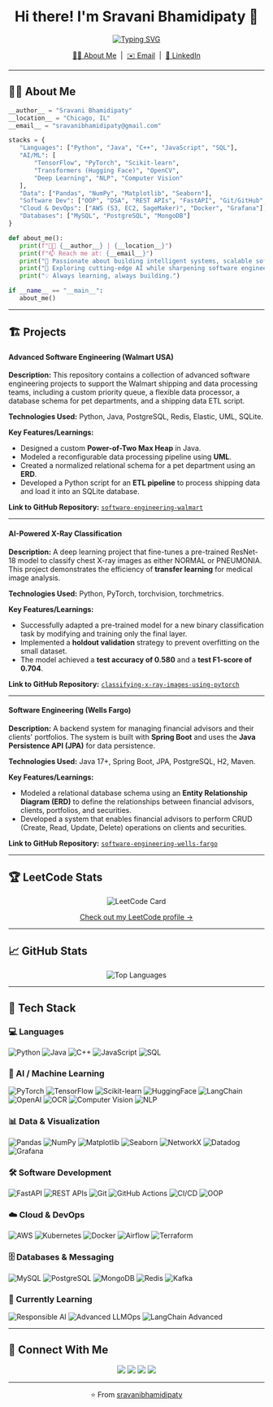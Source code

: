 <!-- ===== Header / Hero ===== -->
<p align="center">
  <!-- Optional banner -->
  <!-- <img src="https://raw.githubusercontent.com/sravanibhamidipaty/sravanibhamidipaty/main/header.png" alt="Header" /> -->
</p>

<h1 align="center">Hi there! I'm Sravani Bhamidipaty 👋</h1>

<p align="center">
  <a href="https://readme-typing-svg.demolab.com/demo/">
    <img src="https://readme-typing-svg.demolab.com?duration=2500&pause=800&center=true&vCenter=true&width=600&lines=Software+Engineer+%40+Grainger;Graduate+TA+%7C+MSCS+%40+Georgia+Tech+(AI);Building+MLOps+platforms+end-to-end;Human-centered%2C+production-ready+AI" alt="Typing SVG" />
  </a>
</p>

<p align="center">
  <a href="#-about-me">👨‍💻 About Me</a> &nbsp;|&nbsp;
  <!-- <a href="TODO: add your resume link">📄 Resume</a> &nbsp;|&nbsp; -->
  <a href="mailto:sravanibhamidipaty@gmail.com">✉️ Email</a> &nbsp;|&nbsp;
  <a href="https://linkedin.com/in/sravani-bhamidipaty">🔗 LinkedIn</a>
</p>

<!--<p align="center">
  ![Profile Views](https://komarev.com/ghpvc/?username=sravanibhamidipaty&style=flat-square&color=blue)
</p>-->

---

## 👩‍💻 About Me
 ```python
__author__ = "Sravani Bhamidipaty"
__location__ = "Chicago, IL"
__email__ = "sravanibhamidipaty@gmail.com"

stacks = {
    "Languages": ["Python", "Java", "C++", "JavaScript", "SQL"],
    "AI/ML": [
        "TensorFlow", "PyTorch", "Scikit-learn",
        "Transformers (Hugging Face)", "OpenCV",
        "Deep Learning", "NLP", "Computer Vision"
    ],
    "Data": ["Pandas", "NumPy", "Matplotlib", "Seaborn"],
    "Software Dev": ["OOP", "DSA", "REST APIs", "FastAPI", "Git/GitHub", "Unit Testing"],
    "Cloud & DevOps": ["AWS (S3, EC2, SageMaker)", "Docker", "Grafana"],
    "Databases": ["MySQL", "PostgreSQL", "MongoDB"]
}

def about_me():
    print(f"👩‍💻 {__author__} | {__location__}")
    print(f"📫 Reach me at: {__email__}")
    print("🚀 Passionate about building intelligent systems, scalable software, and data-driven solutions.")
    print("🌱 Exploring cutting-edge AI while sharpening software engineering fundamentals.")
    print("💡 Always learning, always building.")

if __name__ == "__main__":
    about_me()
 ```
---

## 🏗️ Projects  

#### **Advanced Software Engineering (Walmart USA)**  
**Description:** This repository contains a collection of advanced software engineering projects to support the Walmart shipping and data processing teams, including a custom priority queue, a flexible data processor, a database schema for pet departments, and a shipping data ETL script.  

**Technologies Used:** Python, Java, PostgreSQL, Redis, Elastic, UML, SQLite.  

**Key Features/Learnings:**  
* Designed a custom **Power-of-Two Max Heap** in Java.  
* Modeled a reconfigurable data processing pipeline using **UML**.  
* Created a normalized relational schema for a pet department using an **ERD**.  
* Developed a Python script for an **ETL pipeline** to process shipping data and load it into an SQLite database.  

**Link to GitHub Repository:** [`software-engineering-walmart`](https://github.com/sravanibhamidipaty/software-engineering-walmart)  

---

#### **AI-Powered X-Ray Classification**  
**Description:** A deep learning project that fine-tunes a pre-trained ResNet-18 model to classify chest X-ray images as either NORMAL or PNEUMONIA. This project demonstrates the efficiency of **transfer learning** for medical image analysis.  

**Technologies Used:** Python, PyTorch, torchvision, torchmetrics.  

**Key Features/Learnings:**  
* Successfully adapted a pre-trained model for a new binary classification task by modifying and training only the final layer.  
* Implemented a **holdout validation** strategy to prevent overfitting on the small dataset.  
* The model achieved a **test accuracy of 0.580** and a **test F1-score of 0.704**.  

**Link to GitHub Repository:** [`classifying-x-ray-images-using-pytorch`](https://github.com/sravanibhamidipaty/classifying-x-ray-images-using-pytorch)  

---

#### **Software Engineering (Wells Fargo)**  
**Description:** A backend system for managing financial advisors and their clients' portfolios. The system is built with **Spring Boot** and uses the **Java Persistence API (JPA)** for data persistence.  

**Technologies Used:** Java 17+, Spring Boot, JPA, PostgreSQL, H2, Maven.  

**Key Features/Learnings:**  
* Modeled a relational database schema using an **Entity Relationship Diagram (ERD)** to define the relationships between financial advisors, clients, portfolios, and securities.  
* Developed a system that enables financial advisors to perform CRUD (Create, Read, Update, Delete) operations on clients and securities.  

**Link to GitHub Repository:** [`software-engineering-wells-fargo`](https://github.com/sravanibhamidipaty/software-engineering-wells-fargo)  

---
## 🏆 LeetCode Stats
<p align="center"> <!-- Heatmap --> <img src="https://leetcard.jacoblin.cool/sravanibhamidipaty?theme=dark&font=Baloo%202&ext=heatmap" alt="LeetCode Card" /> </p> <p align="center"> <a href="https://leetcode.com/sravanibhamidipaty">Check out my LeetCode profile →</a> </p>

---
## 📈 GitHub Stats

<!--<p align="center">
  <img src="https://github-readme-stats.vercel.app/api?username=sravanibhamidipaty&show_icons=true&theme=radical" alt="GitHub Stats" />
</p>-->

<p align="center">
  <img src="https://github-readme-stats.vercel.app/api/top-langs/?username=sravanibhamidipaty&layout=compact&theme=radical" alt="Top Languages" />
</p>

<!--<p align="center">
  <img src="https://streak-stats.demolab.com?user=sravanibhamidipaty&theme=radical" alt="GitHub Streak" />
</p>-->
---

## 🚀 Tech Stack  

### 💻 Languages  
![Python](https://img.shields.io/badge/Python-3776AB?style=for-the-badge&logo=python&logoColor=white) ![Java](https://img.shields.io/badge/Java-007396?style=for-the-badge&logo=java&logoColor=white) ![C++](https://img.shields.io/badge/C++-00599C?style=for-the-badge&logo=cplusplus&logoColor=white) ![JavaScript](https://img.shields.io/badge/JavaScript-F7E017?style=for-the-badge&logo=javascript&logoColor=black) ![SQL](https://img.shields.io/badge/SQL-336791?style=for-the-badge&logo=postgresql&logoColor=white)  

### 🤖 AI / Machine Learning  
![PyTorch](https://img.shields.io/badge/PyTorch-EE4C2C?style=for-the-badge&logo=pytorch&logoColor=white) ![TensorFlow](https://img.shields.io/badge/TensorFlow-FF6F00?style=for-the-badge&logo=tensorflow&logoColor=white) ![Scikit-learn](https://img.shields.io/badge/Scikit--learn-F7931E?style=for-the-badge&logo=scikit-learn&logoColor=white) ![HuggingFace](https://img.shields.io/badge/Transformers-FFD21E?style=for-the-badge&logo=huggingface&logoColor=black) ![LangChain](https://img.shields.io/badge/LangChain-0F9D58?style=for-the-badge&logo=chainlink&logoColor=white) ![OpenAI](https://img.shields.io/badge/OpenAI-412991?style=for-the-badge&logo=openai&logoColor=white) ![OCR](https://img.shields.io/badge/OCR-Tesseract%2FPaddleOCR-FF6F61?style=for-the-badge&logo=google&logoColor=white) ![Computer Vision](https://img.shields.io/badge/Computer%20Vision-4285F4?style=for-the-badge&logo=opencv&logoColor=white) ![NLP](https://img.shields.io/badge/NLP-FF5733?style=for-the-badge&logo=spacy&logoColor=white)  

### 📊 Data & Visualization  
![Pandas](https://img.shields.io/badge/Pandas-150458?style=for-the-badge&logo=pandas&logoColor=white) ![NumPy](https://img.shields.io/badge/NumPy-013243?style=for-the-badge&logo=numpy&logoColor=white) ![Matplotlib](https://img.shields.io/badge/Matplotlib-005C55?style=for-the-badge&logo=plotly&logoColor=white) ![Seaborn](https://img.shields.io/badge/Seaborn-3792CB?style=for-the-badge&logo=python&logoColor=white) ![NetworkX](https://img.shields.io/badge/NetworkX-005571?style=for-the-badge&logo=networkx&logoColor=white) ![Datadog](https://img.shields.io/badge/Datadog-632CA6?style=for-the-badge&logo=datadog&logoColor=white) ![Grafana](https://img.shields.io/badge/Grafana-F46800?style=for-the-badge&logo=grafana&logoColor=white)  

### 🛠️ Software Development  
![FastAPI](https://img.shields.io/badge/FastAPI-009688?style=for-the-badge&logo=fastapi&logoColor=white) ![REST APIs](https://img.shields.io/badge/REST-02569B?style=for-the-badge&logo=apollographql&logoColor=white) ![Git](https://img.shields.io/badge/Git-F05032?style=for-the-badge&logo=git&logoColor=white) ![GitHub Actions](https://img.shields.io/badge/GitHub%20Actions-2088FF?style=for-the-badge&logo=githubactions&logoColor=white) ![CI/CD](https://img.shields.io/badge/CI%2FCD-0A0A0A?style=for-the-badge&logo=jenkins&logoColor=white) ![OOP](https://img.shields.io/badge/OOP-008080?style=for-the-badge&logo=java&logoColor=white)  

### ☁️ Cloud & DevOps  
![AWS](https://img.shields.io/badge/AWS-FF9900?style=for-the-badge&logo=amazonaws&logoColor=white) ![Kubernetes](https://img.shields.io/badge/Kubernetes-326CE5?style=for-the-badge&logo=kubernetes&logoColor=white) ![Docker](https://img.shields.io/badge/Docker-2496ED?style=for-the-badge&logo=docker&logoColor=white) ![Airflow](https://img.shields.io/badge/Airflow-017CEE?style=for-the-badge&logo=apacheairflow&logoColor=white) ![Terraform](https://img.shields.io/badge/Terraform-844FBA?style=for-the-badge&logo=terraform&logoColor=white)  

### 🗄️ Databases & Messaging  
![MySQL](https://img.shields.io/badge/MySQL-4479A1?style=for-the-badge&logo=mysql&logoColor=white) ![PostgreSQL](https://img.shields.io/badge/PostgreSQL-4169E1?style=for-the-badge&logo=postgresql&logoColor=white) ![MongoDB](https://img.shields.io/badge/MongoDB-4EA94B?style=for-the-badge&logo=mongodb&logoColor=white) ![Redis](https://img.shields.io/badge/Redis-DC382D?style=for-the-badge&logo=redis&logoColor=white) ![Kafka](https://img.shields.io/badge/Kafka-231F20?style=for-the-badge&logo=apachekafka&logoColor=white)  

### 🌱 Currently Learning  
![Responsible AI](https://img.shields.io/badge/Responsible%20AI-00A67E?style=for-the-badge&logo=ai&logoColor=white) ![Advanced LLMOps](https://img.shields.io/badge/LLMOps-8A2BE2?style=for-the-badge&logo=openai&logoColor=white) ![LangChain Advanced](https://img.shields.io/badge/LangChain%20Advanced-0F9D58?style=for-the-badge&logo=chainlink&logoColor=white)  

---
## 🔗 Connect With Me
<p align="center"> <a href="https://linkedin.com/in/sravani-bhamidipaty"><img src="https://img.shields.io/badge/LinkedIn-0077B5?style=flat&logo=linkedin&logoColor=white" /></a> <a href="mailto:sravanibhamidipaty@gmail.com"><img src="https://img.shields.io/badge/Email-D14836?style=flat&logo=gmail&logoColor=white" /></a> <a href="https://github.com/sravanibhamidipaty"><img src="https://img.shields.io/badge/GitHub-181717?style=flat&logo=github&logoColor=white" /></a> <a href="https://leetcode.com/sravanibhamidipaty"><img src="https://img.shields.io/badge/LeetCode-000000?style=flat&logo=leetcode&logoColor=white" /></a> </p>

---

<p align="center">⭐️ From <a href="https://github.com/sravanibhamidipaty">sravanibhamidipaty</a></p>
